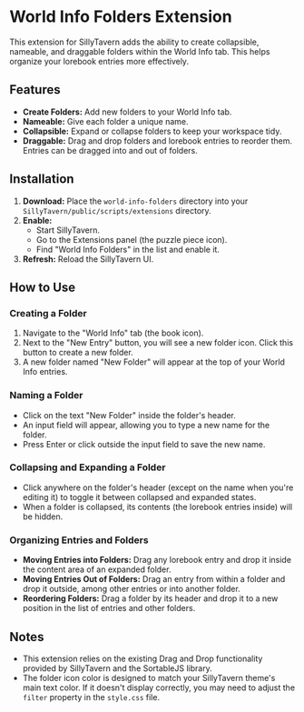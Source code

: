 # World Info Folders Extension

This extension for SillyTavern adds the ability to create collapsible, nameable, and draggable folders within the World Info tab. This helps organize your lorebook entries more effectively.

## Features

*   **Create Folders:** Add new folders to your World Info tab.
*   **Nameable:** Give each folder a unique name.
*   **Collapsible:** Expand or collapse folders to keep your workspace tidy.
*   **Draggable:** Drag and drop folders and lorebook entries to reorder them. Entries can be dragged into and out of folders.

## Installation

1.  **Download:** Place the `world-info-folders` directory into your `SillyTavern/public/scripts/extensions` directory.
2.  **Enable:**
    *   Start SillyTavern.
    *   Go to the Extensions panel (the puzzle piece icon).
    *   Find "World Info Folders" in the list and enable it.
3.  **Refresh:** Reload the SillyTavern UI.

## How to Use

### Creating a Folder

1.  Navigate to the "World Info" tab (the book icon).
2.  Next to the "New Entry" button, you will see a new folder icon. Click this button to create a new folder.
3.  A new folder named "New Folder" will appear at the top of your World Info entries.

### Naming a Folder

*   Click on the text "New Folder" inside the folder's header.
*   An input field will appear, allowing you to type a new name for the folder.
*   Press Enter or click outside the input field to save the new name.

### Collapsing and Expanding a Folder

*   Click anywhere on the folder's header (except on the name when you're editing it) to toggle it between collapsed and expanded states.
*   When a folder is collapsed, its contents (the lorebook entries inside) will be hidden.

### Organizing Entries and Folders

*   **Moving Entries into Folders:** Drag any lorebook entry and drop it inside the content area of an expanded folder.
*   **Moving Entries Out of Folders:** Drag an entry from within a folder and drop it outside, among other entries or into another folder.
*   **Reordering Folders:** Drag a folder by its header and drop it to a new position in the list of entries and other folders.

## Notes

*   This extension relies on the existing Drag and Drop functionality provided by SillyTavern and the SortableJS library.
*   The folder icon color is designed to match your SillyTavern theme's main text color. If it doesn't display correctly, you may need to adjust the `filter` property in the `style.css` file.